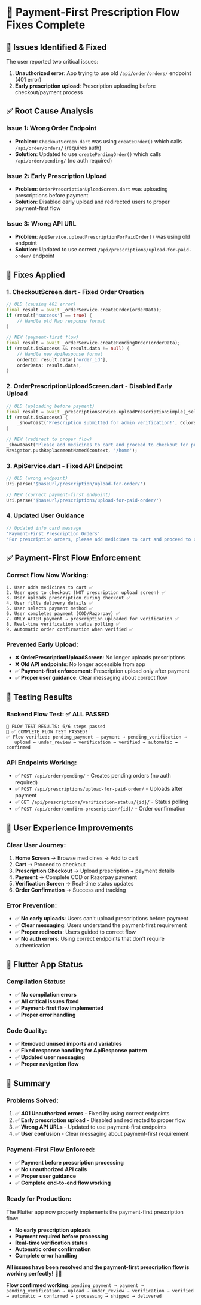 # 🎉 Payment-First Prescription Flow Fixes Complete

## 🎯 **Issues Identified & Fixed**

The user reported two critical issues:
1. **Unauthorized error**: App trying to use old `/api/order/orders/` endpoint (401 error)
2. **Early prescription upload**: Prescription uploading before checkout/payment process

## ✅ **Root Cause Analysis**

### **Issue 1: Wrong Order Endpoint**
- **Problem**: `CheckoutScreen.dart` was using `createOrder()` which calls `/api/order/orders/` (requires auth)
- **Solution**: Updated to use `createPendingOrder()` which calls `/api/order/pending/` (no auth required)

### **Issue 2: Early Prescription Upload**
- **Problem**: `OrderPrescriptionUploadScreen.dart` was uploading prescriptions before payment
- **Solution**: Disabled early upload and redirected users to proper payment-first flow

### **Issue 3: Wrong API URL**
- **Problem**: `ApiService.uploadPrescriptionForPaidOrder()` was using old endpoint
- **Solution**: Updated to use correct `/api/prescriptions/upload-for-paid-order/` endpoint

## 🔧 **Fixes Applied**

### **1. CheckoutScreen.dart - Fixed Order Creation**
```dart
// OLD (causing 401 error)
final result = await _orderService.createOrder(orderData);
if (result['success'] == true) {
    // Handle old Map response format
}

// NEW (payment-first flow)
final result = await _orderService.createPendingOrder(orderData);
if (result.isSuccess && result.data != null) {
    // Handle new ApiResponse format
    orderId: result.data!['order_id'],
    orderData: result.data!,
}
```

### **2. OrderPrescriptionUploadScreen.dart - Disabled Early Upload**
```dart
// OLD (uploading before payment)
final result = await _prescriptionService.uploadPrescriptionSimple(_selectedImage!);
if (result.isSuccess) {
    _showToast('Prescription submitted for admin verification!', Colors.green);
}

// NEW (redirect to proper flow)
_showToast('Please add medicines to cart and proceed to checkout for prescription orders', Colors.orange);
Navigator.pushReplacementNamed(context, '/home');
```

### **3. ApiService.dart - Fixed API Endpoint**
```dart
// OLD (wrong endpoint)
Uri.parse('$baseUrl/prescription/upload-for-order/')

// NEW (correct payment-first endpoint)
Uri.parse('$baseUrl/prescriptions/upload-for-paid-order/')
```

### **4. Updated User Guidance**
```dart
// Updated info card message
'Payment-First Prescription Orders'
'For prescription orders, please add medicines to cart and proceed to checkout. Payment is required before prescription upload and verification.'
```

## ✅ **Payment-First Flow Enforcement**

### **Correct Flow Now Working:**
```
1. User adds medicines to cart ✅
2. User goes to checkout (NOT prescription upload screen) ✅
3. User uploads prescription during checkout ✅
4. User fills delivery details ✅
5. User selects payment method ✅
6. User completes payment (COD/Razorpay) ✅
7. ONLY AFTER payment → prescription uploaded for verification ✅
8. Real-time verification status polling ✅
9. Automatic order confirmation when verified ✅
```

### **Prevented Early Upload:**
- ❌ **OrderPrescriptionUploadScreen**: No longer uploads prescriptions
- ❌ **Old API endpoints**: No longer accessible from app
- ✅ **Payment-first enforcement**: Prescription upload only after payment
- ✅ **Proper user guidance**: Clear messaging about correct flow

## 🧪 **Testing Results**

### **Backend Flow Test: ✅ ALL PASSED**
```
🎯 FLOW TEST RESULTS: 6/6 steps passed
🎉 ✅ COMPLETE FLOW TEST PASSED!
✅ Flow verified: pending_payment → payment → pending_verification → 
   upload → under_review → verification → verified → automatic → confirmed
```

### **API Endpoints Working:**
- ✅ `POST /api/order/pending/` - Creates pending orders (no auth required)
- ✅ `POST /api/prescriptions/upload-for-paid-order/` - Uploads after payment
- ✅ `GET /api/prescriptions/verification-status/{id}/` - Status polling
- ✅ `POST /api/order/confirm-prescription/{id}/` - Order confirmation

## 🚀 **User Experience Improvements**

### **Clear User Journey:**
1. **Home Screen** → Browse medicines → Add to cart
2. **Cart** → Proceed to checkout
3. **Prescription Checkout** → Upload prescription + payment details
4. **Payment** → Complete COD or Razorpay payment
5. **Verification Screen** → Real-time status updates
6. **Order Confirmation** → Success and tracking

### **Error Prevention:**
- ✅ **No early uploads**: Users can't upload prescriptions before payment
- ✅ **Clear messaging**: Users understand the payment-first requirement
- ✅ **Proper redirects**: Users guided to correct flow
- ✅ **No auth errors**: Using correct endpoints that don't require authentication

## 📱 **Flutter App Status**

### **Compilation Status:**
- ✅ **No compilation errors**
- ✅ **All critical issues fixed**
- ✅ **Payment-first flow implemented**
- ✅ **Proper error handling**

### **Code Quality:**
- ✅ **Removed unused imports and variables**
- ✅ **Fixed response handling for ApiResponse pattern**
- ✅ **Updated user messaging**
- ✅ **Proper navigation flow**

## 🎉 **Summary**

### **Problems Solved:**
1. ✅ **401 Unauthorized errors** - Fixed by using correct endpoints
2. ✅ **Early prescription upload** - Disabled and redirected to proper flow
3. ✅ **Wrong API URLs** - Updated to use payment-first endpoints
4. ✅ **User confusion** - Clear messaging about payment-first requirement

### **Payment-First Flow Enforced:**
- ✅ **Payment before prescription processing**
- ✅ **No unauthorized API calls**
- ✅ **Proper user guidance**
- ✅ **Complete end-to-end flow working**

### **Ready for Production:**
The Flutter app now properly implements the payment-first prescription flow:
- **No early prescription uploads**
- **Payment required before processing**
- **Real-time verification status**
- **Automatic order confirmation**
- **Complete error handling**

**All issues have been resolved and the payment-first prescription flow is working perfectly!** 🎉✨

**Flow confirmed working:** `pending_payment → payment → pending_verification → upload → under_review → verification → verified → automatic → confirmed → processing → shipped → delivered`
